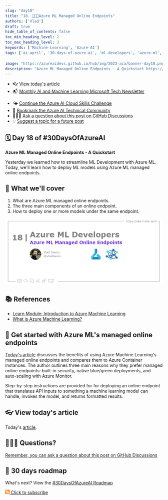```yaml
---
slug: "day18"
title: "18. 🧑🏽‍🔬Azure ML Managed Online Endpoints"
authors: ['Vlad']
draft: true
hide_table_of_contents: false
toc_min_heading_level: 2
toc_max_heading_level: 3
keywords: ['Machine-Learning', 'Azure-AI']
tags: ['ai-april', '30-days-of-azure-ai', 'ml-developers', 'azure-ml', 'data-scientist']

image: "https://azureaidevs.github.io/hub/img/2023-aia/banner-day18.png"
description: "Azure ML Managed Online Endpoints - A Quickstart https://azureaidevs.github.io/hub/2023-aia/day18 #30DaysOfAzureAI #AzureAiDevs #AI #AzureML"
---
```


<head>  

  <link rel="canonical" href="https://vladiliescu.net/aml-managed-endpoints-quickstart/"  />

</head>

- 👓 [View today's article](https://vladiliescu.net/aml-managed-endpoints-quickstart/)
- 📬 [Monthly AI and Machine Learning Microsoft Tech Newsletter](https://developer.microsoft.com/en-us/Newsletter/)
<!-- - 📰 [Subscribe to the #30DaysOfAzureAI RSS feed](https://azureaidevs.github.io/hub/2023-aia/rss.xml) -->
- 🌤️ [Continue the Azure AI Cloud Skills Challenge](https://aka.ms/30-days-of-azure-ai-challenge)
- 🏫 [Bookmark the Azure AI Technical Community](https://techcommunity.microsoft.com/t5/artificial-intelligence-and/ct-p/AI)
- 🙋🏾‍♂️ [Ask a question about this post on GitHub Discussions](https://github.com/AzureAiDevs/hub/discussions/categories/18-azure-ml-managed-online-endpoints)
- 💡 [Suggest a topic for a future post](https://github.com/AzureAiDevs/hub/discussions/categories/call-for-content)


## 🗓️ Day 18 of #30DaysOfAzureAI

<!-- README
The following description is also used for the tweet. So it should be action oriented and grab attention 
If you update the description, please update the description: in the frontmatter as well.
-->

**Azure ML Managed Online Endpoints - A Quickstart**

<!-- README
The following is the intro to the post. It should be a short teaser for the post.
-->

Yesterday we learned how to streamline ML Development with Azure ML. Today, we'll learn how to deploy ML models using Azure ML managed online endpoints.

## 🎯 What we'll cover

<!-- README
The following list is the main points of the post. There should be 3-4 main points.
 -->


1. What are Azure ML managed online endpoints.
2. The three main components of an online endpoint.
3. How to deploy one or more models under the same endpoint.

<!-- 
- Main point 1
- Main point 2
- Main point 3 
- Main point 4
-->

![Image banner for day 18](./../../static/img/2023-aia/banner-day18.png)

<!-- README
Add or update a list relevant references here. These could be links to other blog posts, Microsoft Learn Module, videos, or other resources.
-->



## 📚 References

- [Learn Module: Introduction to Azure Machine Learning](https://learn.microsoft.com/training/modules/intro-to-azure-ml?WT.mc_id=aiml-89446-dglover)
- [What is Azure Machine Learning?](https://learn.microsoft.com/azure/machine-learning/overview-what-is-azure-machine-learning?WT.mc_id=aiml-89446-dglover)


<!-- README
The following is the body of the post. It should be an overview of the post that you are referencing.
See the Learn More section, if you supplied a canonical link, then will be displayed here.
-->


## 🚌 Get started with Azure ML's managed online endpoints

[Today's article](https://vladiliescu.net/aml-managed-endpoints-quickstart/) discusses the benefits of using Azure Machine Learning's managed online endpoints and compares them to Azure Container Instances. The author outlines three main reasons why they prefer managed online endpoints: built-in security, native blue/green deployments, and auto-scaling with Azure Monitor.

Step-by-step instructions are provided for for deploying an online endpoint that translates API inputs to something a machine learning model can handle, invokes the model, and returns formatted results.

## 👓 View today's article

Today's [article](https://vladiliescu.net/aml-managed-endpoints-quickstart/).


## 🙋🏾‍♂️ Questions?

[Remember, you can ask a question about this post on GitHub Discussions](https://github.com/AzureAiDevs/Discussions/discussions/categories/18-azure-ml-managed-online-endpoints)

## 📍 30 days roadmap

What's next? View the [#30DaysOfAzureAI Roadmap](/hub/roadmap/30days)

[![](./../../static/img/2023-aia/rss.png) Click to subscribe](https://azureaidevs.github.io/hub/2023-aia/rss.xml)